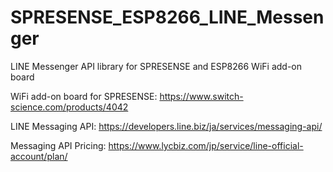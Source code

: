 # SPRESENSE_ESP8266_LINE_Messenger
LINE Messenger API library for SPRESENSE and ESP8266 WiFi add-on board 

WiFi add-on board for SPRESENSE: https://www.switch-science.com/products/4042

LINE Messaging API: https://developers.line.biz/ja/services/messaging-api/

Messaging API Pricing: https://www.lycbiz.com/jp/service/line-official-account/plan/
